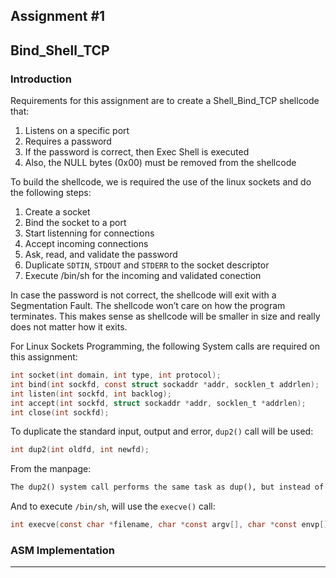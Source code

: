 ## Assignment #1
## Bind_Shell_TCP

### Introduction
Requirements for this assignment are to create a Shell_Bind_TCP shellcode that: 

 1. Listens on a specific port 
 2. Requires a password 
 3. If the password is correct, then Exec Shell is executed 
 4. Also, the NULL bytes (0x00) must be removed from the shellcode 

To build the shellcode, we is required the use of the linux sockets and do the following steps: 

 1. Create a socket 
 2. Bind the socket to a port 
 3. Start listenning for connections 
 4. Accept incoming connections 
 5. Ask, read, and validate the password 
 6. Duplicate `SDTIN`, `STDOUT` and `STDERR` to the socket descriptor 
 7. Execute /bin/sh for the incoming and validated conection 

In case the password is not correct, the shellcode will exit with a Segmentation Fault. The shellcode won’t care on how the program terminates. This makes sense as shellcode will be smaller in size and really does not matter how it exits. 

For Linux Sockets Programming, the following System calls are required on this assignment: 

```c
int socket(int domain, int type, int protocol); 
int bind(int sockfd, const struct sockaddr *addr, socklen_t addrlen); 
int listen(int sockfd, int backlog); 
int accept(int sockfd, struct sockaddr *addr, socklen_t *addrlen); 
int close(int sockfd); 
```
To duplicate the standard input, output and error, `dup2()` call will be used: 

```c
int dup2(int oldfd, int newfd); 
```
From the manpage:

```markdown
The dup2() system call performs the same task as dup(), but instead of using the lowest-numbered unused file descriptor,  it uses the file descriptor number specified in newfd.  If the file descriptor newfd was previously open, it is silently closed before being reused.  
```

And to execute `/bin/sh`, will use the `execve()` call: 

```c
int execve(const char *filename, char *const argv[], char *const envp[]); 
```
### ASM Implementation
----




















